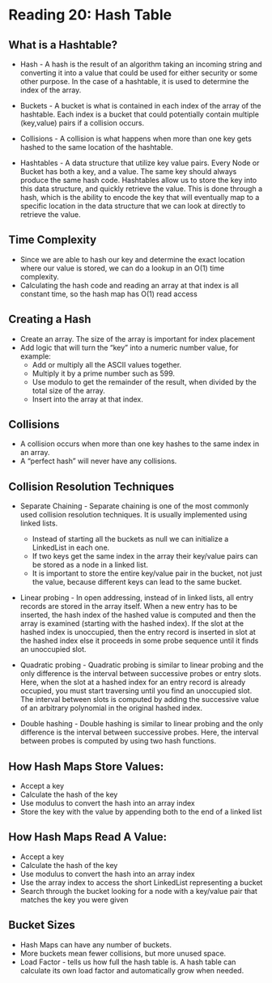 # Reading 20: Hash Table

## What is a Hashtable?
- Hash - A hash is the result of an algorithm taking an incoming string and converting it into a value that could be used 
for either security or some other purpose. In the case of a hashtable, it is used to determine the index of the array.

- Buckets - A bucket is what is contained in each index of the array of the hashtable. Each index is a bucket that could 
potentially contain multiple (key,value) pairs if a collision occurs.

- Collisions - A collision is what happens when more than one key gets hashed to the same location of the hashtable.

- Hashtables - A data structure that utilize key value pairs. Every Node or Bucket has both a key, and a value. 
The same key should always produce the same hash code. Hashtables allow us to store the key into this data structure, 
and quickly retrieve the value. This is done through a hash, which is the ability to encode the key that will eventually 
map to a specific location in the data structure that we can look at directly to retrieve the value.

## Time Complexity
- Since we are able to hash our key and determine the exact location where our value is stored, we can do a lookup in an O(1) time complexity.
- Calculating the hash code and reading an array at that index is all constant time, so the hash map has O(1) read access

## Creating a Hash
- Create an array. The size of the array is important for index placement
- Add logic that will turn the “key” into a numeric number value, for example:
    - Add or multiply all the ASCII values together.
    - Multiply it by a prime number such as 599.
    - Use modulo to get the remainder of the result, when divided by the total size of the array.
    - Insert into the array at that index.
    
## Collisions
- A collision occurs when more than one key hashes to the same index in an array.
- A “perfect hash” will never have any collisions.

## Collision Resolution Techniques
- Separate Chaining - Separate chaining is one of the most commonly used collision resolution techniques. It is usually 
implemented using linked lists.

    - Instead of starting all the buckets as null we can initialize a LinkedList in each one.
    - If two keys get the same index in the array their key/value pairs can be stored as a node in a linked list.
    - It is important to store the entire key/value pair in the bucket, not just the value, because different keys can lead 
    to the same bucket.

- Linear probing - In open addressing, instead of in linked lists, all entry records are stored in the array itself. 
When a new entry has to be inserted, the hash index of the hashed value is computed and then the array is examined 
(starting with the hashed index). If the slot at the hashed index is unoccupied, then the entry record is inserted in 
slot at the hashed index else it proceeds in some probe sequence until it finds an unoccupied slot.

- Quadratic probing - Quadratic probing is similar to linear probing and the only difference is the interval between 
successive probes or entry slots. Here, when the slot at a hashed index for an entry record is already occupied, 
you must start traversing until you find an unoccupied slot. The interval between slots is computed by adding the 
successive value of an arbitrary polynomial in the original hashed index.

- Double hashing - Double hashing is similar to linear probing and the only difference is the interval between successive 
probes. Here, the interval between probes is computed by using two hash functions.

## How Hash Maps Store Values:

- Accept a key
- Calculate the hash of the key
- Use modulus to convert the hash into an array index
- Store the key with the value by appending both to the end of a linked list

## How Hash Maps Read A Value:
- Accept a key
- Calculate the hash of the key
- Use modulus to convert the hash into an array index
- Use the array index to access the short LinkedList representing a bucket
- Search through the bucket looking for a node with a key/value pair that matches the key you were given

## Bucket Sizes
- Hash Maps can have any number of buckets.
- More buckets mean fewer collisions, but more unused space.
- Load Factor - tells us how full the hash table is. A hash table can calculate its own load factor and automatically 
grow when needed.
